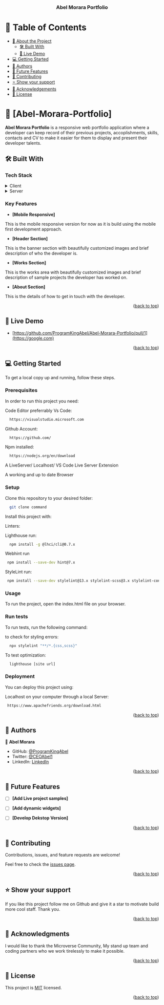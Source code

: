 <a name="readme-top"></a>

<div align="center">  

  <h3><b>Abel Morara Portfolio </b></h3>

</div>

# 📗 Table of Contents

- [📖 About the Project](#about-project)
  - [🛠 Built With](#built-with)    
  - [🚀 Live Demo](#live-demo)
- [💻 Getting Started](#getting-started)
- [👥 Authors](#authors)
- [🔭 Future Features](#future-features)
- [🤝 Contributing](#contributing)
- [⭐️ Show your support](#support)
- [🙏 Acknowledgements](#acknowledgements)
- [📝 License](#license)



# 📖 [Abel-Morara-Portfolio] <a name="about-project"></a>


**Abel Morara Portfolio** is a responsive web portfolio application where a developer can keep record of their previous projects, accoplishments, skills, contacts and CV to make it easier for them to display and present their developer talents.

## 🛠 Built With <a name="built-with"></a>

### Tech Stack <a name="tech-stack"></a>

<details>
  <summary>Client</summary>
  <ul>
    <li><a href="https://www.microverse.org/">HTML5</a></li>
    <li><a href="https://www.microverse.org/">CSS3</a></li>
  </ul>
</details>

<details>
  <summary>Server</summary>
  <ul>
    <li><a href="https://marketplace.visualstudio.com/items?itemName=ritwickdey.LiveServer">VS CODE Live Server Extension</a></li>
  </ul>
</details>


### Key Features <a name="key-features"></a>

- **[Mobile Responsive]**

This is the mobile responsive version for now as it is build using the mobile first development approach.

- **[Header Section]**

This is the banner section with beautifully customized images and brief description of who the developer is.

- **[Works Section]**

This is the works area with beautifully customized images and brief description of sample projects the developer has worked on.

- **[About Section]**

This is the details of how to get in touch with the developer.

<p align="right">(<a href="#readme-top">back to top</a>)</p>


## 🚀 Live Demo <a name="live-demo"></a>

- [https://github.com/ProgramKingAbel/Abel-Morara-Portfolio/pull/1](https://google.com)

<p align="right">(<a href="#readme-top">back to top</a>)</p>


## 💻 Getting Started <a name="getting-started"></a>

To get a local copy up and running, follow these steps.

### Prerequisites

In order to run this project you need:

Code Editor preferrably Vs Code:

```sh
  https://visualstudio.microsoft.com
```
Github Account:
```sh
  https://github.com/
```
Npm installed: 
```sh
  https://nodejs.org/en/download
```

A LiveServer/ Localhost/ VS Code Live Server Extension

A working and up to date Browser

### Setup

Clone this repository to your desired folder:

```sh
  git clone command
```

Install this project with:

Linters:

Lighthouse run:
```sh
  npm install -g @lhci/cli@0.7.x
```
Webhint run 
```sh
 npm install --save-dev hint@7.x
```
StyleLint run:
```sh
 npm install --save-dev stylelint@13.x stylelint-scss@3.x stylelint-config-standard@21.x stylelint-csstree-validator@1.x
```

### Usage

To run the project, open the index.html file on your browser.


### Run tests

To run tests, run the following command:

to check for styling errors:

```sh
  npx stylelint "**/*.{css,scss}"
```
To test optimization:
```sh
  lighthouse [site url]
```

### Deployment

You can deploy this project using:

Localhost on your computer through a local Server:


```sh
 https://www.apachefriends.org/download.html
```


<p align="right">(<a href="#readme-top">back to top</a>)</p>

## 👥 Authors <a name="authors"></a>


👤 **Abel Morara**

- GitHub: [@ProgramKingAbel](https://github.com/ProgramKingAbel)
- Twitter: [@CEOAbel1](https://twitter.com/CEOAbel1)
- LinkedIn: [LinkedIn](https://www.linkedin.com/in/abelmatundamorara-451340250)


<p align="right">(<a href="#readme-top">back to top</a>)</p>


## 🔭 Future Features <a name="future-features"></a>


- [ ] **[Add Live project samples]**
- [ ] **[Add dynamic widgets]**
- [ ] **[Develop Dekstop Version]**


<p align="right">(<a href="#readme-top">back to top</a>)</p>


## 🤝 Contributing <a name="contributing"></a>

Contributions, issues, and feature requests are welcome!

Feel free to check the [issues page](../../issues/).

<p align="right">(<a href="#readme-top">back to top</a>)</p>


## ⭐️ Show your support <a name="support"></a>

If you like this project follow me on Github and give it a star to motivate build more cool staff. Thank you.

<p align="right">(<a href="#readme-top">back to top</a>)</p>


## 🙏 Acknowledgments <a name="acknowledgements"></a>


I would like to thank the Microverse Community, My stand up team and coding partners who we work tirelessly to make it possible.

<p align="right">(<a href="#readme-top">back to top</a>)</p>


## 📝 License <a name="license"></a>

This project is [MIT](./LICENSE.TXT) licensed.


<p align="right">(<a href="#readme-top">back to top</a>)</p>